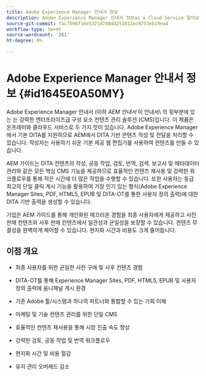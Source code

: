 ```yaml
---
title: Adobe Experience Manager 안내서 정보
description: Adobe Experience Manager 안내서 정보as a Cloud Service 알아보기
source-git-commit: fac7596f16e5321d708dd251012ac9753eb19ea4
workflow-type: tm+mt
source-wordcount: '261'
ht-degree: 0%

---
```



# Adobe Experience Manager 안내서 정보 {#id1645E0A50MY}

Adobe Experience Manager 안내서 \(이하 *AEM 안내서* 이 안내서\ 의 뒷부분에 있는 는 강력한 엔터프라이즈급 구성 요소 컨텐츠 관리 솔루션 \(CMS\)입니다. 이 제품은 온프레미와 클라우드 서비스로 두 가지 맛이 있습니다. Adobe Experience Manager에서 기본 DITA를 지원하므로 AEM에서 DITA 기반 콘텐츠 작성 및 전달을 처리할 수 있습니다. 작성자는 사용하기 쉬운 기본 제공 웹 편집기를 사용하여 컨텐츠를 만들 수 있습니다.

AEM 가이드는 DITA 컨텐츠의 작성, 공동 작업, 검토, 번역, 검색, 보고서 및 메타데이터 관리와 같은 모든 핵심 CMS 기능을 제공하므로 효율적인 컨텐츠 재사용 및 강력한 워크플로우를 통해 적은 시간에 더 많은 작업을 수행할 수 있습니다. 또한 사용자는 동급 최고의 단일 클릭 게시 기능을 활용하여 가장 인기 있는 형식(Adobe Experience Manager Sites, PDF, HTML5, EPUB 및 DITA-OT를 통한 사용자 정의 출력)에 대한 DITA 기반 출력을 생성할 수 있습니다.

기업은 AEM 가이드를 통해 개인화된 매끄러운 경험을 최종 사용자에게 제공하고 사전 판매 컨텐츠와 사후 판매 컨텐츠에서 일관성과 균일성을 보장할 수 있습니다. 컨텐츠 무결성을 완벽하게 제어할 수 있습니다. 현지화 시간과 비용도 크게 줄어듭니다.

## 이점 개요

- 최종 사용자를 위한 균일한 사전 구매 및 사후 컨텐츠 경험

- DITA-OT를 통해 Experience Manager Sites, PDF, HTML5, EPUB 및 사용자 정의 출력에 옴니채널 게시 환경

- 기존 Adobe 툴/시스템과 하나의 파트너와 통합할 수 있는 기회 이해

- 마케팅 및 기술 컨텐츠 관리를 위한 단일 CMS

- 효율적인 컨텐츠 재사용을 통해 시장 진출 속도 향상

- 강력한 검토, 공동 작업 및 번역 워크플로우

- 현지화 시간 및 비용 절감

- 유지 관리 오버헤드 감소
